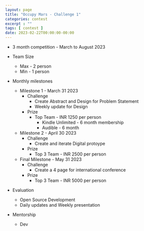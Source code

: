 ```yaml
---
layout: page
title: "Occupy Mars - Challenge 1"
categories: contest
excerpt : ""
tags: [ contest ]
date: 2023-02-22T00:00:00-00:00
---
```



* 3 month competition  - March to August 2023

* Team Size
  * Max - 2 person
  * Min - 1 person

* Monthly milestones 
  * Milestone 1 - March 31 2023
    * Challenge
      * Create Abstract and Design for Problem Statement
      * Weekly update for Design
    * Prize
      * Top Team - INR 1250 per person 
        * Kindle Unlimited - 6 month membership 
        * Audible - 6 month
  * Milestone 2 - April 30 2023
    * Challenge
      * Create and iterate Digital protoype
    * Prize
      * Top 3 Team - INR 2500 per person
  * Final Milestone - May 31 2023
    * Challenge
      * Create a 4 page for international conference 
    * Prize
      * Top 3 Team - INR 5000 per person


* Evaluation
  * Open Source Development
  * Daily updates and Weekly presentation

* Mentorship
  * Dev 